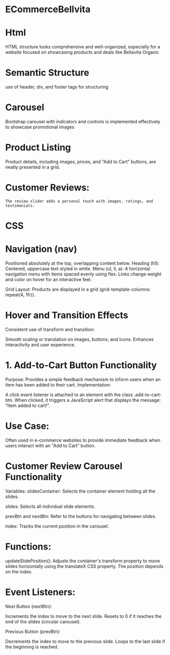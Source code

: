 # ECommerceBellvita


# Html
  HTML structure looks comprehensive and well-organized, especially for a website focused on showcasing products and deals like Bellavita Organic

  # Semantic Structure
   use of header, div, and footer tags for structuring

   # Carousel
   Bootstrap carousel with indicators and controls is implemented effectively to showcase promotional images

   # Product Listing
   Product details, including images, prices, and "Add to Cart" buttons, are neatly presented in a grid.

#   Customer Reviews:

    The review slider adds a personal touch with images, ratings, and testimonials.


# CSS

# Navigation (nav)

Positioned absolutely at the top, overlapping content below.
Heading (h1): Centered, uppercase text styled in white.
Menu (ul, li, a): A horizontal navigation menu with items spaced evenly using flex. Links change weight and color on hover for an interactive feel.

Grid Layout: Products are displayed in a grid (grid-template-columns: repeat(4, 1fr)).

# Hover and Transition Effects

Consistent use of transform and transition:

Smooth scaling or translation on images, buttons, and icons.
Enhances interactivity and user experience.


# 1. Add-to-Cart Button Functionality
Purpose: Provides a simple feedback mechanism to inform users when an item has been added to their cart.
Implementation:

A click event listener is attached to an element with the class .add-to-cart-btn.
When clicked, it triggers a JavaScript alert that displays the message: "Item added to cart!".
# Use Case: 
Often used in e-commerce websites to provide immediate feedback when users interact with an "Add to Cart" button.

 # Customer Review Carousel Functionality
Variables:
slidesContainer: Selects the container element holding all the slides.

slides: Selects all individual slide elements.

prevBtn and nextBtn: Refer to the buttons for navigating between slides.

index: Tracks the current position in the carousel.

# Functions:
updateSlidePosition():
Adjusts the container's transform property to move slides horizontally using the translateX CSS property. The position depends on the index.

# Event Listeners:

Next Button (nextBtn):

Increments the index to move to the next slide.
Resets to 0 if it reaches the end of the slides (circular carousel).

Previous Button (prevBtn):

Decrements the index to move to the previous slide.
Loops to the last slide if the beginning is reached.


